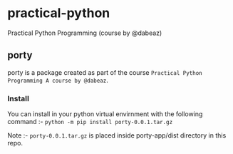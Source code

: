 # practical-python
Practical Python Programming (course by @dabeaz)

## porty 

porty is a package created as part of the course `Practical Python Programming A course by @dabeaz`.

### Install

You can install in your python virtual envirnment with the following command :-
`python -m pip install porty-0.0.1.tar.gz`

Note :- `porty-0.0.1.tar.gz` is placed inside porty-app/dist directory in this repo.
